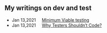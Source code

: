 ## My writings on dev and test 

- Jan 13,2021 &nbsp;&nbsp;&nbsp;&nbsp;[Minimum Viable testing](https://github.com/justcli/writings/wiki/Minimum-Viable-Testing)
- Jan 13,2021 &nbsp;&nbsp;&nbsp;&nbsp;[Why Testers Shouldn’t Code?](https://github.com/justcli/writings/blob/main/Why%20Testers%20Shouldn't%20Code.md)
